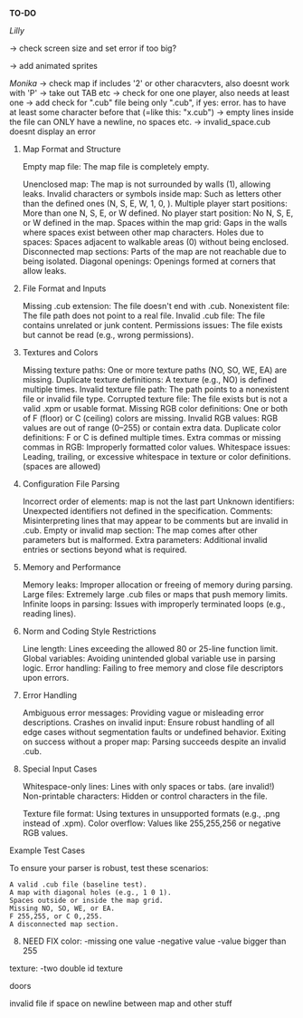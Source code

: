 **TO-DO**

*Lilly*

<!-- -> convert floor and ceiling color (rgb) to actual color -->
<!-- -> stop textures from moving with the player -->
<!-- -> check Error messages to start with "ERROR\n" and then having a description -->
<!-- -> check minimapsize always being the same size, no matter the mapsize -->
-> check screen size and set error if too big?
<!-- -> try to be able to use 2 keys at once -->
<!-- -> what if map is not a square? -->
<!-- -> add doors which can open and close -->
<!-- -> add more textures -->
<!-- -> rotate the view with the mouse -->
-> add animated sprites
<!-- -> fix textures being displayed mirrored -->
<!-- -> display textures for doors -->


*Monika*
-> check map if includes '2' or other characvters, also doesnt work with 'P'
-> take out TAB etc
-> check for one one player, also needs at least one
-> add check for ".cub" file being only ".cub", if yes: error. has to have at least some character before that (=like this: "x.cub")
-> empty lines inside the file can ONLY have a newline, no spaces etc.
-> invalid_space.cub doesnt display an error

1. Map Format and Structure

    Empty map file: The map file is completely empty.
    <!-- No newline at the end of the file: Some programs require a final newline. -->
    Unenclosed map: The map is not surrounded by walls (1), allowing leaks.
    Invalid characters or symbols inside map: Such as letters other than the defined ones (N, S, E, W, 1, 0, ).
    Multiple player start positions: More than one N, S, E, or W defined.
    No player start position: No N, S, E, or W defined in the map.
    Spaces within the map grid: Gaps in the walls where spaces exist between other map characters.
    Holes due to spaces: Spaces adjacent to walkable areas (0) without being enclosed.
    Disconnected map sections: Parts of the map are not reachable due to being isolated.
    Diagonal openings: Openings formed at corners that allow leaks.

2. File Format and Inputs

    Missing .cub extension: The file doesn't end with .cub.
    Nonexistent file: The file path does not point to a real file.
    Invalid .cub file: The file contains unrelated or junk content.
    Permissions issues: The file exists but cannot be read (e.g., wrong permissions).

3. Textures and Colors

    Missing texture paths: One or more texture paths (NO, SO, WE, EA) are missing.
    Duplicate texture definitions: A texture (e.g., NO) is defined multiple times.
    Invalid texture file path: The path points to a nonexistent file or invalid file type.
    Corrupted texture file: The file exists but is not a valid .xpm or usable format.
    Missing RGB color definitions: One or both of F (floor) or C (ceiling) colors are missing.
    Invalid RGB values: RGB values are out of range (0–255) or contain extra data.
    Duplicate color definitions: F or C is defined multiple times.
    Extra commas or missing commas in RGB: Improperly formatted color values.
    Whitespace issues: Leading, trailing, or excessive whitespace in texture or color definitions. (spaces are allowed)

4. Configuration File Parsing

    Incorrect order of elements: map is not the last part
    Unknown identifiers: Unexpected identifiers not defined in the specification.
    Comments: Misinterpreting lines that may appear to be comments but are invalid in .cub.
    Empty or invalid map section: The map comes after other parameters but is malformed.
    Extra parameters: Additional invalid entries or sections beyond what is required.

5. Memory and Performance

    Memory leaks: Improper allocation or freeing of memory during parsing.
    Large files: Extremely large .cub files or maps that push memory limits.
    Infinite loops in parsing: Issues with improperly terminated loops (e.g., reading lines).

6. Norm and Coding Style Restrictions

    Line length: Lines exceeding the allowed 80 or 25-line function limit.
    Global variables: Avoiding unintended global variable use in parsing logic.
    Error handling: Failing to free memory and close file descriptors upon errors.

7. Error Handling

    Ambiguous error messages: Providing vague or misleading error descriptions.
    Crashes on invalid input: Ensure robust handling of all edge cases without segmentation faults or undefined behavior.
    Exiting on success without a proper map: Parsing succeeds despite an invalid .cub.

8. Special Input Cases

    Whitespace-only lines: Lines with only spaces or tabs. (are invalid!)
    Non-printable characters: Hidden or control characters in the file.
    <!-- Nested paths: Texture paths with complex directory structures. -->
    Texture file format: Using textures in unsupported formats (e.g., .png instead of .xpm).
    Color overflow: Values like 255,255,256 or negative RGB values.

Example Test Cases

To ensure your parser is robust, test these scenarios:

    A valid .cub file (baseline test).
    A map with diagonal holes (e.g., 1 0 1).
    Spaces outside or inside the map grid.
    Missing NO, SO, WE, or EA.
    F 255,255, or C 0,,255.
    A disconnected map section.


8. NEED FIX
color:	-missing one value
		-negative value
		-value bigger than 255

texture:
		-two double id texture

doors

invalid file if space on newline between map and other stuff